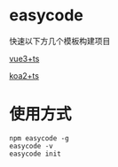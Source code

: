 # easycode

快速以下方几个模板构建项目

[vue3+ts](https://github.com/qytayh/intro/tree/template)

[koa2+ts](https://github.com/qytayh/intro-service/tree/template)

# 使用方式
```
npm easycode -g
easycode -v
easycode init
```
